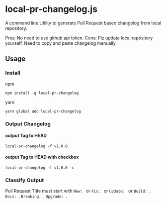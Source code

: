 # local-pr-changelog.js

A command line Utility to generate Pull Request based changelog from local repository.

Pros: No need to use github api token.
Cons: Plz update local repository yourself. Need to copy and paste changelog manually.

## Usage

### Install
npm
```
npm install -g local-pr-changelog
```

yarn
```
yarn global add local-pr-changelog
```

### Output Changelog

#### output Tag to HEAD 
```
local-pr-changelog -f v1.0.0
```

#### output Tag to HEAD with checkbox
```
local-pr-changelog -f v1.0.0 -c
```

### Classify Output

Pull Request Title must start with `New: ` or `Fix: ` or `Update: ` or `Build: `, `Docs: `, `Breaking: `, `Upgrade: `.





